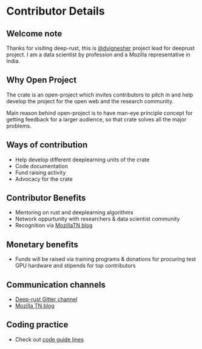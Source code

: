 # Contributor Details

## Welcome note

Thanks for visiting deep-rust, this is [@dvignesher](https://twitter.com/dvigneshwer) project lead for deeprust project. I am a data scientist by profession and a Mozilla representative in India. 

## Why Open Project

The crate is an open-project which invites contributors to pitch in and help develop the project for the open web and the research community.

Main reason behind open-project is to have man-eye principle concept for getting feedback for a larger audience, so that crate solves all the major problems.

## Ways of contribution 

* Help develop different deeplearning units of the crate
* Code documentation 
* Fund raising activity
* Advocacy for the crate

## Contributor Benefits 

* Mentoring on rust and deeplearning algorithms
* Network oppurtunity with researchers & data scientist community
* Recognition via [MozillaTN blog](https://mozillatn.github.io/)

## Monetary benefits

* Funds will be raised via training programs & donations for procuring test GPU hardware and stipends for top contributors 

## Communication channels

* [Deep-rust Gitter channel](https://gitter.im/dvigneshwer/deeprust)
* [Mozilla TN blog](https://mozillatn.github.io/)

## Coding practice

* Check out [code guide lines]()